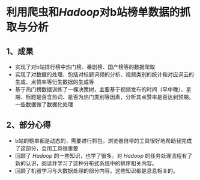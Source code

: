 # 利用爬虫和*Hadoop*对b站榜单数据的抓取与分析
## 1、成果
- 实现了对b站排行榜中热门榜、番剧榜、国产榜等的数据爬取  
- 实现了对数据的处理，包括对标题词频的分析、视频类别的统计和对应词云的生成、点赞率等衍生数据的生成等  
- 基于热门榜数据训练了一棵决策树，主要基于视频发布的时间（早中晚）、星期、标题是否含热词、是否为热门类别等因素，分析其点赞率是否达到预期。一些数据做了数据化处理
## 2、部分心得
- b站的榜单都是动态的，需要进行抓包。浏览器自带的工具很好地帮助我完成了这部分，会用工具很重要
- 回顾了 *Hadoop* 的一些知识，也学了很多。对 *Hadoop* 的任务处理流程有了新的认识，阅读并学习了这种分布式系统中的排序相关内容。
- 回顾了机器学习与大数据处理的部分内容。这些知识都是息息相关的。
